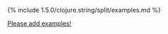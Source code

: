 {% include 1.5.0/clojure.string/split/examples.md %}

[Please add examples!](https://github.com/arrdem/grimoire/edit/master/_includes/1.6.0/clojure.string/split/examples.md)
